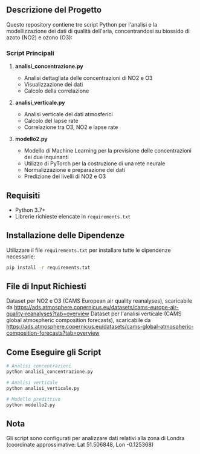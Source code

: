 
## Descrizione del Progetto
Questo repository contiene tre script Python per l'analisi e la modellizzazione dei dati di qualità dell'aria, concentrandosi su biossido di azoto (NO2) e ozono (O3):

### Script Principali
1. **analisi_concentrazione.py**
   - Analisi dettagliata delle concentrazioni di NO2 e O3
   - Visualizzazione dei dati
   - Calcolo della correlazione

2. **analisi_verticale.py**
   - Analisi verticale dei dati atmosferici
   - Calcolo del lapse rate
   - Correlazione tra O3, NO2 e lapse rate

3. **modello2.py**
   - Modello di Machine Learning per la previsione delle concentrazioni dei due inquinanti
   - Utilizzo di PyTorch per la costruzione di una rete neurale
   - Normalizzazione e preparazione dei dati
   - Predizione dei livelli di NO2 e O3

## Requisiti
- Python 3.7+
- Librerie richieste elencate in `requirements.txt`

## Installazione delle Dipendenze
Utilizzare il file `requirements.txt` per installare tutte le dipendenze necessarie:
```bash
pip install -r requirements.txt
```

## File di Input Richiesti
Dataset per NO2 e O3 (CAMS European air quality reanalyses), scaricabile da https://ads.atmosphere.copernicus.eu/datasets/cams-europe-air-quality-reanalyses?tab=overview 
Dataset per l'analisi verticale (CAMS global atmospheric composition forecasts), scaricabile da https://ads.atmosphere.copernicus.eu/datasets/cams-global-atmospheric-composition-forecasts?tab=overview

## Come Eseguire gli Script
```bash
# Analisi concentrazioni
python analisi_concentrazione.py

# Analisi verticale
python analisi_verticale.py

# Modello predittivo
python modello2.py
```
## Nota
Gli script sono configurati per analizzare dati relativi alla zona di Londra (coordinate approssimative: Lat 51.506848, Lon -0.125368)

